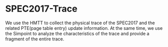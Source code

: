 # SPEC2017-Trace
We use the HMTT to collect the physical trace of the SPEC2017 and the related PTE(page table entry) update information. At the same time, we use the Simpoint to analyze the characteristics of the trace and provide a fragment of the entire trace.
